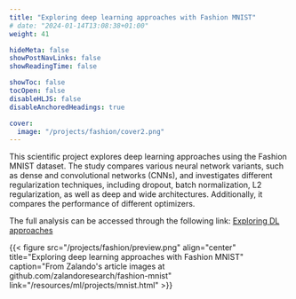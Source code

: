 ```yaml
---
title: "Exploring deep learning approaches with Fashion MNIST"
# date: "2024-01-14T13:08:38+01:00"
weight: 41

hideMeta: false
showPostNavLinks: false
showReadingTime: false

showToc: false
tocOpen: false
disableHLJS: false
disableAnchoredHeadings: true

cover:
  image: "/projects/fashion/cover2.png"
---
```


This scientific project explores deep learning approaches using the Fashion MNIST dataset. The study compares various neural network variants, such as dense and convolutional networks (CNNs), and investigates different regularization techniques, including dropout, batch normalization, L2 regularization, as well as deep and wide architectures. Additionally, it compares the performance of different optimizers.

The full analysis can be accessed through the following link:
[Exploring DL approaches](/resources/ml/projects/mnist.html)

{{< figure src="/projects/fashion/preview.png" align="center" title="Exploring deep learning approaches with Fashion MNIST" caption="From Zalando's article images at github.com/zalandoresearch/fashion-mnist" link="/resources/ml/projects/mnist.html" >}}
